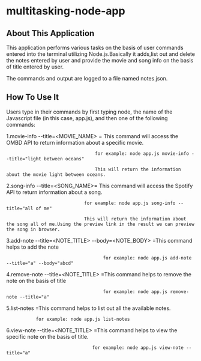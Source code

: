 # multitasking-node-app

## About This Application

This application performs various tasks on the basis of user commands entered into the terminal utilizing Node.js.Basically it adds,list out and delete the notes entered by user and provide the movie and song info on the basis of title entered by user.

The commands and output are logged to a file named notes.json.

## How To Use It

Users type in their commands by first typing node, the name of the Javascript file (in this case, app.js), and then one of the following commands:

1.movie-info --title=<MOVIE_NAME> =  This command will access the OMBD API to return information about a specific movie.

                                     for example: node app.js movie-info --title="light between oceans"
                                     
                                     This will return the information about the movie light between oceans.

2.song-info --title=<SONG_NAME>= This command will access the Spotify API to return information about a song. 

                                 for example: node app.js song-info --title="all of me"
                                 
                                 This will return the information about the song all of me.Using the preview link in the result we can preview the song in browser.

3.add-note --title=<NOTE_TITLE> --body=<NOTE_BODY> =This command helps to add the note

                                        for example: node app.js add-note --title="a" --body="abcd"

4.remove-note --title=<NOTE_TITLE>  =This command helps to remove the note on the basis of title

                                        for example: node app.js remove-note --title="a"

5.list-notes  =This command helps to list out all the available notes.

               for example: node app.js list-notes 

6.view-note --title=<NOTE_TITLE>  =This command helps to view the specific note on the basis of title.

                                    for example: node app.js view-note --title="a"


